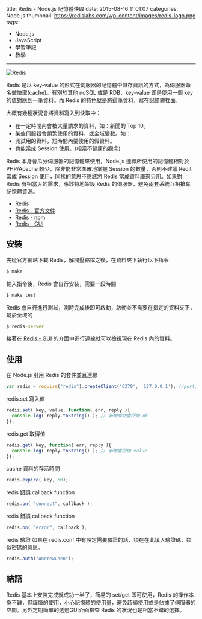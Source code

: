 title: Redis - Node.js 記憶體快取
date: 2015-08-16 11:01:07
categories: Node.js
thumbnail: https://redislabs.com/wp-content/images/redis-logo.png
tags:
- Node.js
- JavaScript
- 學習筆記
- 教學

---

![Redis](https://redislabs.com/wp-content/images/redis-logo.png)

Redis 是以 key-value 的形式在伺服器的記憶體中儲存資訊的方式，為伺服器命名做快取(cache)。有別於其他 noSQL 或是 RDB，key-value 即是使用一個 key 的值對應到一筆資料。而 Redis 的特色就是將這筆資料，寫在記憶體裡面。

大概有幾種狀況會將資料寫入到快取中：

* 在一定時間內會被大量請求的資料，如：新聞的 Top 10。
* 某些伺服器會頻繁使用的資料，或全域變數。如：
* 測試用的資料，短時間內要使用的假資料。
* 也能當成 Session 使用。(相當不健康的觀念)

Redis 本身會瓜分伺服器的記憶體來使用，Node.js 連線所使用的記憶體相對於 PHP/Apache 較少，除非能非常準確地掌握 Session 的數量，否則不建議 Redit 當成 Session 使用，同樣的意思不應該將 Redis 當成資料庫來只用。如果對 Redis 有相當大的需求，應該特地架設 Redis 的伺服器，避免兩套系統互相搶奪記憶體資源。

* [Redis](http://redis.io)
* [Redis - 官方文件](http://redis.io/documentation)
* [Redis - npm](https://www.npmjs.com/package/redis)
* [Redis - GUI](http://redisdesktop.com)

## 安裝

<!--more-->

先從官方網站下載 Redis，解開壓縮檔之後，在資料夾下執行以下指令

``` bat
$ make
```

輸入指令後，Redis 會自行安裝，需要一段時間

``` bat
$ make test
```

Redis 會自行進行測試，測時完成後即可啟動，啟動並不需要在指定的資料夾下，屬於全域的

``` bat
$ redis-server
```

接著在 [Redis - GUI](http://redisdesktop.com) 的介面中進行連線就可以檢視現在 Redis 內的資料。


## 使用

在 Node.js 引用 Redis 的套件並且連線

``` javascript
var redis = require("redis").createClient('6379', '127.0.0.1'); //port, IP
```

redis.set 寫入值

``` javascript
redis.set( key, value, function( err, reply ){
  console.log( reply.toString() ); // 新增成功會回傳 ok
});
```

redis.get 取得值

``` javascript
redis.get( key, function( err, reply ){
  console.log( reply.toString() ); // 新增會回傳 value
});
```

cache 資料的存活時間

``` javascript
redis.expire( key, 60);
```

redis 錯誤 callback function

``` javascript
redis.on( "connect", callback );
```

redis 錯誤 callback function

``` javascript
redis.on( "error", callback );
```

redis 驗證
如果在 redis.conf 中有設定需要驗證的話，須在在此填入驗證碼，類似密碼的意思。

``` javascript
redis.auth("AndrewChen");
```

## 結語

Redis 基本上安裝完成就成功一半了，簡易的 set/get 即可使用，Redis 的操作本身不難，但謹慎的使用，小心記憶體的使用量，避免超額使用或是佔據了伺服器的空間。另外定期簡單的透過GUI介面檢查 Redis 的狀況也是相當不錯的選擇。
